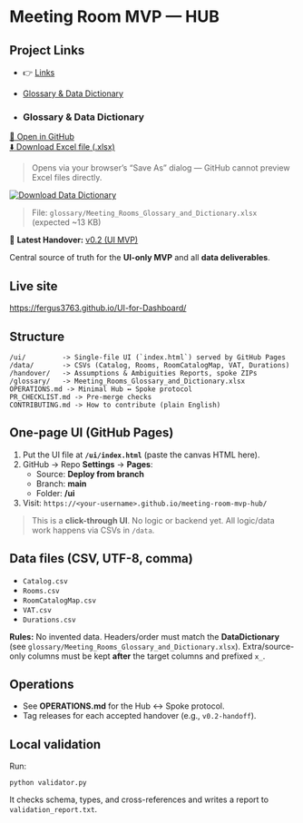 # Meeting Room MVP — HUB
## Project Links

- 👉 [Links](docs/links.md) 

- [Glossary & Data Dictionary](glossary/Meeting_Rooms_Glossary_and_Dictionary.xlsx)
- ### Glossary & Data Dictionary

[📄 Open in GitHub](https://github.com/Fergus3763/UI-for-Dashboard/blob/main/glossary/Meeting_Rooms_Glossary_and_Dictionary.xlsx)  
[⬇️ Download Excel file (.xlsx)](https://raw.githubusercontent.com/Fergus3763/UI-for-Dashboard/main/glossary/Meeting_Rooms_Glossary_and_Dictionary.xlsx)
> Opens via your browser’s “Save As” dialog — GitHub cannot preview Excel files directly.


[![Download Data Dictionary](https://img.shields.io/badge/Data%20Dictionary-.xlsx-blue)](https://raw.githubusercontent.com/Fergus3763/UI-for-Dashboard/main/glossary/Meeting_Rooms_Glossary_and_Dictionary.xlsx)

> File: `glossary/Meeting_Rooms_Glossary_and_Dictionary.xlsx` (expected ~13 KB)

🔖 **Latest Handover:** [v0.2 (UI MVP)](https://github.com/Fergus3763/UI-for-Dashboard/releases/tag/v0.2-handoff)

Central source of truth for the **UI-only MVP** and all **data deliverables**.
## Live site
https://fergus3763.github.io/UI-for-Dashboard/

## Structure
```
/ui/         -> Single-file UI (`index.html`) served by GitHub Pages
/data/       -> CSVs (Catalog, Rooms, RoomCatalogMap, VAT, Durations)
/handover/   -> Assumptions & Ambiguities Reports, spoke ZIPs
/glossary/   -> Meeting_Rooms_Glossary_and_Dictionary.xlsx
OPERATIONS.md -> Minimal Hub ↔ Spoke protocol
PR_CHECKLIST.md -> Pre-merge checks
CONTRIBUTING.md -> How to contribute (plain English)
```

## One-page UI (GitHub Pages)
1. Put the UI file at **`/ui/index.html`** (paste the canvas HTML here).
2. GitHub → Repo **Settings** → **Pages**:
   - Source: **Deploy from branch**
   - Branch: **main**
   - Folder: **/ui**
3. Visit: `https://<your-username>.github.io/meeting-room-mvp-hub/`

> This is a **click-through UI**. No logic or backend yet. All logic/data work happens via CSVs in `/data`.

## Data files (CSV, UTF-8, comma)
- `Catalog.csv`
- `Rooms.csv`
- `RoomCatalogMap.csv`
- `VAT.csv`
- `Durations.csv`

**Rules:** No invented data. Headers/order must match the **DataDictionary** (see `glossary/Meeting_Rooms_Glossary_and_Dictionary.xlsx`). Extra/source-only columns must be kept **after** the target columns and prefixed `x_`.

## Operations
- See **OPERATIONS.md** for the Hub ↔ Spoke protocol.
- Tag releases for each accepted handover (e.g., `v0.2-handoff`).

## Local validation
Run:
```
python validator.py
```
It checks schema, types, and cross-references and writes a report to `validation_report.txt`.
